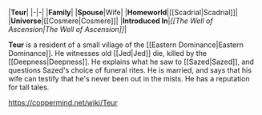 |**Teur**|
|-|-|
|**Family**|
|**Spouse**|Wife|
|**Homeworld**|[[Scadrial\|Scadrial]]|
|**Universe**|[[Cosmere\|Cosmere]]|
|**Introduced In**|*[[The Well of Ascension\|The Well of Ascension]]*|

**Teur** is a resident of a small village of the [[Eastern Dominance\|Eastern Dominance]].
He witnesses old [[Jed\|Jed]] die, killed by the [[Deepness\|Deepness]]. He explains what he saw to [[Sazed\|Sazed]], and questions Sazed's choice of funeral rites. He is married, and says that his wife can testify that he's never been out in the mists. He has a reputation for tall tales.



https://coppermind.net/wiki/Teur